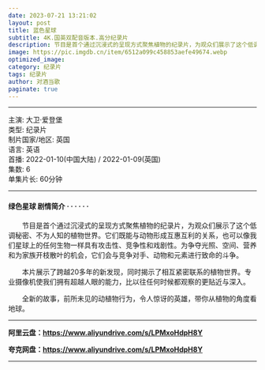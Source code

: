```yaml
---
date: 2023-07-21 13:21:02
layout: post
title: 蓝色星球
subtitle: 4K.国英双配音版本.高分纪录片
description: 节目是首个通过沉浸式的呈现方式聚焦植物的纪录片，为观众们展示了这个低调秘密、不为人知的植物世界。它们既能与动物形成互惠互利的关系，也可以像我们星球上的任何生物一样具有攻击性、竞争性和戏剧性...
image: https://pic.imgdb.cn/item/6512a099c458853aefe49674.webp
optimized_image: 
category: 纪录片
tags: 纪录片
author: 对酒当歌
paginate: true
---
```


---

主演: 大卫·爱登堡  
类型: 纪录片  
制片国家/地区: 英国  
语言: 英语  
首播: 2022-01-10(中国大陆) / 2022-01-09(英国)  
集数: 6  
单集片长: 60分钟  

---

#### 绿色星球 剧情简介 · · · · · ·

　　节目是首个通过沉浸式的呈现方式聚焦植物的纪录片，为观众们展示了这个低调秘密、不为人知的植物世界。它们既能与动物形成互惠互利的关系，也可以像我们星球上的任何生物一样具有攻击性、竞争性和戏剧性。为争夺光照、空间、营养和为家族开枝散叶的机会，它们会与竞争对手、动物和元素进行致命的斗争。

　　本片展示了跨越20多年的新发现，同时揭示了相互紧密联系的植物世界。专业摄像机使我们拥有超越人眼的能力，比以往任何时候都观察的更贴近与深入。

　　全新的故事，前所未见的动植物行为，令人惊讶的英雄，带你从植物的角度看地球。

---

**阿里云盘：<https://www.aliyundrive.com/s/LPMxoHdpH8Y>**

**夸克网盘：<https://www.aliyundrive.com/s/LPMxoHdpH8Y>**

---
